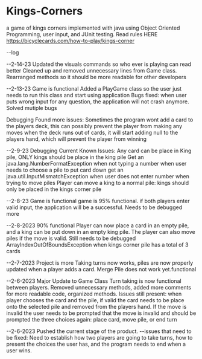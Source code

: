 # Kings-Corners
a game of kings corners implemented with java using Object Oriented Programming, user input, and JUnit testing.
Read rules HERE https://bicyclecards.com/how-to-play/kings-corner

--log

--2-14-23
Updated the visuals commands so who ever is playing can read better
Cleaned up and removed unnecessary lines from Game class. Rearranged methods so it should be more readable for other developers

--2-13-23
Game is functional
Added a PlayGame class so the user just needs to run this class and start using application
Bugs fixed: when user puts wrong input for any question, the application will not crash anymore. Solved mutiple bugs

Debugging
Found more issues:
Sometimes the program wont add a card to the players deck, this can possibly prevent the player from making any moves
when the deck runs out of cards, it will start adding null to the players hand, which will prevent the player from winning

--2-9-23
Debugging
Current Known Issues:
Any card can be place in King pile, ONLY kings should be place in the king pile
Get an java.lang.NumberFormatException when not typing a number when user needs to choose a pile to put card down
get an java.util.InputMismatchException when user does not enter number when trying to move piles
Player can move a king to a normal pile: kings should only be placed in the kings corner pile


--2-8-23
Game is functional
game is 95% functional. if both players enter valid input, the application will be a successful. Needs to be debugged more

--2-8-2023
90% functional
Player can now place a card in an empty pile, and a king can be put down in an empty king pile. The player can also move piles if the move is valid. Still needs to be debugged
ArrayIndexOutOfBoundsException when kings corner pile has a total of 3 cards

--2-7-2023
Project is more 
Taking turns now works, piles are now properly updated when a player adds a card.
Merge Pile does not work yet.functional

--2-6-2023
Major Update to Game Class
Turn taking is now functional between players. Removed unnecessary methods, added more comments for more readable code, organized methods. 
Issues still present: when player chooses the card and the pile, if valid the card needs to be place onto the selected pile and removed from the players hand. If the move is invalid the user needs to be prompted that the move is invalid and should be prompted the three choices again: place card, move pile, or end turn

--2-6-2023
Pushed the current stage of the product.
--issues that need to be fixed:
Need to establish how two players are going to take turns, how to present the choices the user has, and the program needs to end when a user wins. 
